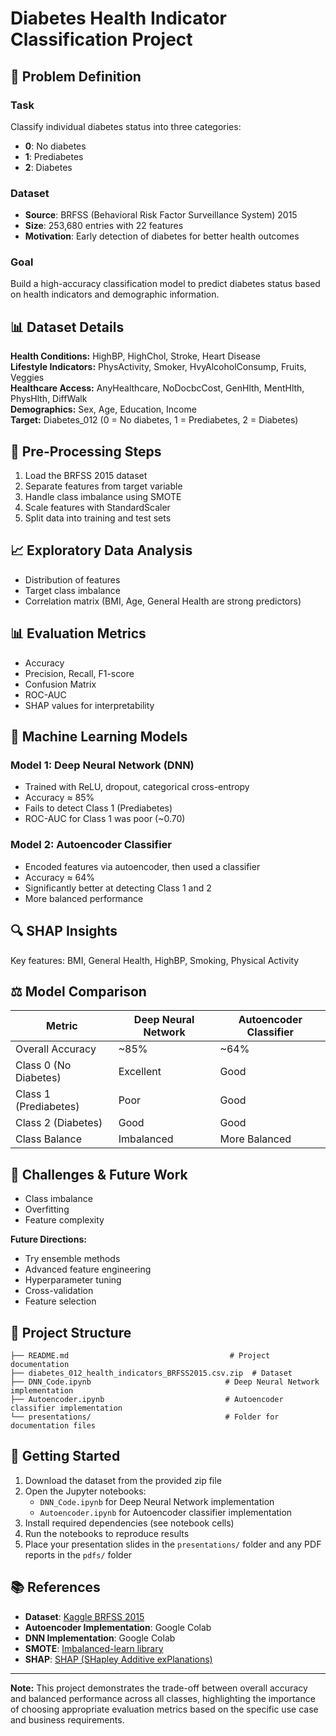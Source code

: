 # Diabetes Health Indicator Classification Project

## 🧩 Problem Definition

### Task
Classify individual diabetes status into three categories:
- **0**: No diabetes
- **1**: Prediabetes
- **2**: Diabetes

### Dataset
- **Source**: BRFSS (Behavioral Risk Factor Surveillance System) 2015
- **Size**: 253,680 entries with 22 features
- **Motivation**: Early detection of diabetes for better health outcomes

### Goal
Build a high-accuracy classification model to predict diabetes status based on health indicators and demographic information.

## 📊 Dataset Details

**Health Conditions:** HighBP, HighChol, Stroke, Heart Disease  
**Lifestyle Indicators:** PhysActivity, Smoker, HvyAlcoholConsump, Fruits, Veggies  
**Healthcare Access:** AnyHealthcare, NoDocbcCost, GenHlth, MentHlth, PhysHlth, DiffWalk  
**Demographics:** Sex, Age, Education, Income  
**Target:** Diabetes_012 (0 = No diabetes, 1 = Prediabetes, 2 = Diabetes)

## 🔧 Pre-Processing Steps

1. Load the BRFSS 2015 dataset
2. Separate features from target variable
3. Handle class imbalance using SMOTE
4. Scale features with StandardScaler
5. Split data into training and test sets

## 📈 Exploratory Data Analysis

- Distribution of features
- Target class imbalance
- Correlation matrix (BMI, Age, General Health are strong predictors)

## 📊 Evaluation Metrics

- Accuracy
- Precision, Recall, F1-score
- Confusion Matrix
- ROC-AUC
- SHAP values for interpretability

## 🤖 Machine Learning Models

### Model 1: Deep Neural Network (DNN)
- Trained with ReLU, dropout, categorical cross-entropy
- Accuracy ≈ 85%
- Fails to detect Class 1 (Prediabetes)
- ROC-AUC for Class 1 was poor (~0.70)

### Model 2: Autoencoder Classifier
- Encoded features via autoencoder, then used a classifier
- Accuracy ≈ 64%
- Significantly better at detecting Class 1 and 2
- More balanced performance

## 🔍 SHAP Insights

Key features: BMI, General Health, HighBP, Smoking, Physical Activity

## ⚖️ Model Comparison

| Metric                | Deep Neural Network | Autoencoder Classifier |
|-----------------------|--------------------|-----------------------|
| Overall Accuracy      | ~85%               | ~64%                  |
| Class 0 (No Diabetes) | Excellent          | Good                  |
| Class 1 (Prediabetes) | Poor               | Good                  |
| Class 2 (Diabetes)    | Good               | Good                  |
| Class Balance         | Imbalanced         | More Balanced         |

## 🔧 Challenges & Future Work

- Class imbalance
- Overfitting
- Feature complexity

**Future Directions:**
- Try ensemble methods
- Advanced feature engineering
- Hyperparameter tuning
- Cross-validation
- Feature selection

## 📁 Project Structure

```
├── README.md                                    # Project documentation
├── diabetes_012_health_indicators_BRFSS2015.csv.zip  # Dataset
├── DNN_Code.ipynb                              # Deep Neural Network implementation
├── Autoencoder.ipynb                           # Autoencoder classifier implementation
└── presentations/                              # Folder for  documentation files
```

## 🚀 Getting Started

1. Download the dataset from the provided zip file
2. Open the Jupyter notebooks:
   - `DNN_Code.ipynb` for Deep Neural Network implementation
   - `Autoencoder.ipynb` for Autoencoder classifier implementation
3. Install required dependencies (see notebook cells)
4. Run the notebooks to reproduce results
5. Place your presentation slides in the `presentations/` folder and any PDF reports in the `pdfs/` folder

## 📚 References

- **Dataset**: [Kaggle BRFSS 2015](https://www.kaggle.com/datasets/alexteboul/diabetes-health-indicators-dataset)
- **Autoencoder Implementation**: Google Colab
- **DNN Implementation**: Google Colab
- **SMOTE**: [Imbalanced-learn library](https://imbalanced-learn.org/)
- **SHAP**: [SHAP (SHapley Additive exPlanations)](https://github.com/slundberg/shap)

---

**Note:** This project demonstrates the trade-off between overall accuracy and balanced performance across all classes, highlighting the importance of choosing appropriate evaluation metrics based on the specific use case and business requirements. 

